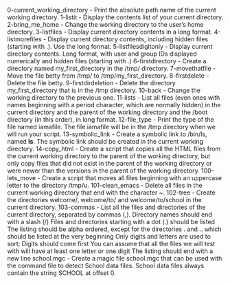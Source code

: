 0-current_working_directory - Print the absolute path name of the current working directory.
1-listit - Display the contents list of your current directory.
2-bring_me_home - Change the working directory to the user’s home directory.
3-listfiles - Display current directory contents in a long format.
4-listmorefiles - Display current directory contents, including hidden files (starting with .). Use the long format.
5-listfilesdigitonly - Display current directory contents. Long format, with user and group IDs displayed numerically and hidden files (starting with .)
6-firstdirectory - Create a directory named my_first_directory in the /tmp/ directory.
7-movethatfile - Move the file betty from /tmp/ to /tmp/my_first_directory.
8-firstdelete - Delete the file betty.
9-firstdirdeletion - Delete the directory my_first_directory that is in the /tmp directory.
10-back - Change the working directory to the previous one.
11-lists - List all files (even ones with names beginning with a period character, which are normally hidden) in the current directory and the parent of the working directory and the /boot directory (in this order), in long format.
12-file_type - Print the type of the file named iamafile. The file iamafile will be in the /tmp directory when we will run your script.
13-symbolic_link - Create a symbolic link to /bin/ls, named __ls__. The symbolic link should be created in the current working directory.
14-copy_html - Create a script that copies all the HTML files from the current working directory to the parent of the working directory, but only copy files that did not exist in the parent of the working directory or were newer than the versions in the parent of the working directory.
100-lets_move - Create a script that moves all files beginning with an uppercase letter to the directory /tmp/u.
101-clean_emacs - Delete all files in the current working directory that end with the character ~.
102-tree - Create the directories welcome/, welcome/to/ and welcome/to/school in the current directory.
103-commas - List all the files and directories of the current directory, separated by commas (,).
Directory names should end with a slash (/)
Files and directories starting with a dot (.) should be listed
The listing should be alpha ordered, except for the directories . and .. which should be listed at the very beginning
Only digits and letters are used to sort; Digits should come first
You can assume that all the files we will test with will have at least one letter or one digit
The listing should end with a new line
school.mgc - Create a magic file school.mgc that can be used with the command file to detect School data files. School data files always contain the string SCHOOL at offset 0.
